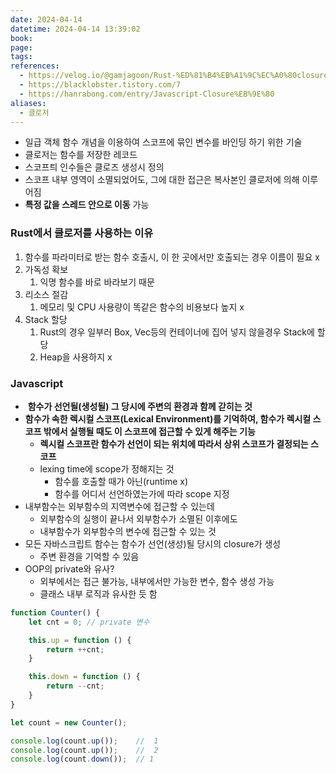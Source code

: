 ```yaml
---
date: 2024-04-14
datetime: 2024-04-14 13:39:02
book: 
page: 
tags: 
references:
  - https://velog.io/@gamjagoon/Rust-%ED%81%B4%EB%A1%9C%EC%A0%80closure
  - https://blacklobster.tistory.com/7
  - https://hanrabong.com/entry/Javascript-Closure%EB%9E%80
aliases:
  - 클로저
---
```

- 일급 객체 함수 개념을 이용하여 스코프에 묶인 변수를 바인딩 하기 위한 기술
- 클로저는 함수를 저장한 레코드
- 스코프틔 인수들은 클로즈 생성시 정의
- 스코프 내부 영역이 소멸되었어도, 그에 대한 접근은 복사본인 클로저에 의해 이루어짐
-  **특정 값을 스레드 안으로 이동** 가능

### Rust에서 클로저를 사용하는 이유

1. 함수를 파라미터로 받는 함수 호출시, 이 한 곳에서만 호출되는 경우 이름이 필요 x
2. 가독성 확보
	1. 익명 함수를 바로 바라보기 때문
3. 리소스 절감
	1. 메모리 및 CPU 사용량이 똑같은 함수의 비용보다 높지 x
4. Stack 할당
	1. Rust의 경우 일부러 Box, Vec등의 컨테이너에 집어 넣지 않을경우 Stack에 할당
	2. Heap을 사용하지 x

### Javascript
-  **함수가 선언될(생성될) 그 당시에 주변의 환경과 함께 갇히는 것**
- **함수가 속한 렉시컬 스코프(Lexical Environment)를 기억하여, 함수가 렉시컬 스코프 밖에서 실행될 때도 이 스코프에 접근할 수 있게 해주는 기능**
	- **렉시컬 스코프란 함수가 선언이 되는 위치에 따라서 상위 스코프가 결정되는 스코프**
	- lexing time에 scope가 정해지는 것
		- 함수를 호출할 때가 아닌(runtime x)
		- 함수를 어디서 선언하였는가에 따라 scope 지정
- 내부함수는 외부함수의 지역변수에 접근할 수 있는데
	- 외부함수의 실행이 끝나서 외부함수가 소멸된 이후에도 
	- 내부함수가 외부함수의 변수에 접근할 수 있는 것
- 모든 자바스크립트 함수는 함수가 선언(생성)될 당시의 closure가 생성
	- 주변 환경을 기억할 수 있음
- OOP의 private와 유사?
	- 외부에서는 접근 불가능, 내부에서만 가능한 변수, 함수 생성 가능
	- 클래스 내부 로직과 유사한 듯 함 
```js
function Counter() {
	let cnt = 0; // private 변수

	this.up = function () {
		return ++cnt;
	}

	this.down = function () {
		return --cnt;
	}
}

let count = new Counter();

console.log(count.up());    //  1
console.log(count.up());    //  2
console.log(count.down());  // 1
```